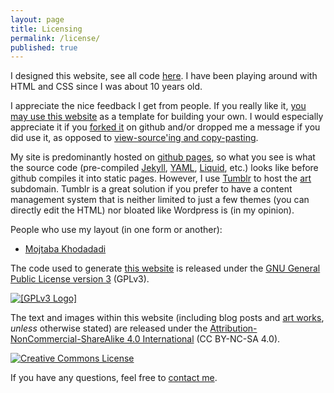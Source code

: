 ```yaml
---
layout: page
title: Licensing
permalink: /license/
published: true
---
```


I designed this website, see all code [here](//github.com/oliviaguest/oliviaguest.github.io). I have been playing around with HTML and CSS since I was about 10 years old.

I appreciate the nice feedback I get from people. If you really like it, [you may use this website](https://github.com/oliviaguest/oliviaguest.github.io/blob/master/LICENSE) as a template for building your own. I would especially appreciate it if you [forked it](//github.com/oliviaguest/oliviaguest.github.io) on github and/or dropped me a message if you did use it, as opposed to [view-source'ing and copy-pasting](https://twitter.com/o_guest/status/696758773235458048).

My site is predominantly hosted on <a href="//pages.github.com/">github pages</a>, so what you see is what the source code (pre-compiled [Jekyll](//jekyllrb.com/), [YAML](//yaml.org/), [Liquid](//github.com/Shopify/liquid/wiki), etc.) looks like before github compiles it into static pages. However, I use [Tumblr](//tumblr.com/) to host the [art](http://art.oliviaguest.com/) subdomain. Tumblr is a great solution if you prefer to have a content management system that is neither limited to just a few themes (you can directly edit the HTML) nor bloated like Wordpress is (in my opinion). 

People who use my layout (in one form or another):

+ [Mojtaba Khodadadi](http://users.ictp.it/~mkhodada/)

The code used to generate [this website](//github.com/oliviaguest/oliviaguest.github.io) is released under the <a href="//www.gnu.org/licenses/gpl-3.0.en.html">GNU General Public License version 3</a> (GPLv3).

<a href="//www.gnu.org/licenses/gpl-3.0.en.html"><img class="imgright" src="//www.gnu.org/graphics/gplv3-127x51.png" alt=" [GPLv3 Logo] " style="display: block;margin-left: auto;margin-right: auto"></a>

The text and images within this website (including blog posts and [art works](//art.oliviaguest.com), *unless* otherwise stated) are released under the <a href="http://creativecommons.org/licenses/by-nc-sa/4.0/">Attribution-NonCommercial-ShareAlike 4.0 International</a> (CC BY-NC-SA 4.0).

<a rel="license" href="http://creativecommons.org/licenses/by-nc-sa/4.0/"><img alt="Creative Commons License" style="border-width:0;display: block;margin-left: auto;margin-right: auto" src="https://i.creativecommons.org/l/by-nc-sa/4.0/88x31.png" /></a>

If you have any questions, feel free to <a href="mailto:contact@oliviaguest.com?Subject=Licensing" target="_top">contact me</a>.
